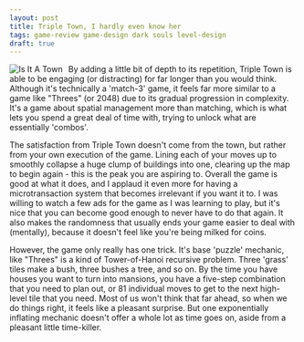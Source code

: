 ```yaml
---
layout: post
title: Triple Town, I hardly even know her
tags: game-review game-design dark souls level-design
draft: true
---
```


<img src="{{ site.baseurl }}/images/tripletown.png" title="Is It A Town" class="img-thumbnail" style="float: left; margin-right: 10px;"></img>
By adding a little bit of depth to its repetition, Triple Town is able to be engaging (or distracting) for far longer than you would think.  Although it's technically a 'match-3' game, it feels far more similar to a game like "Threes" (or 2048) due to its gradual progression in complexity.  It's a game about spatial management more than matching, which is what lets you spend a great deal of time with, trying to unlock what are essentially 'combos'.

The satisfaction from Triple Town doesn't come from the town, but rather from your own execution of the game.  Lining each of your moves up to smoothly collapse a huge clump of buildings into one, clearing up the map to begin again - this is the peak you are aspiring to.  Overall the game is good at what it does, and I applaud it even more for having a microtransaction system that becomes irrelevant if you want it to.  I was willing to watch a few ads for the game as I was learning to play, but it's nice that you can become good enough to never have to do that again.  It also makes the randomness that usually ends your game easier to deal with (mentally), because it doesn't feel like you're being milked for coins.

However, the game only really has one trick.  It's base 'puzzle' mechanic, like "Threes" is a kind of Tower-of-Hanoi recursive problem.  Three 'grass' tiles make a bush, three bushes a tree, and so on.  By the time you have houses you want to turn into mansions, you have a five-step combination that you need to plan out, or 81 individual moves to get to the next high-level tile that you need.  Most of us won't think that far ahead, so when we do things right, it feels like a pleasant surprise.  But one exponentially inflating mechanic doesn't offer a whole lot as time goes on, aside from a pleasant little time-killer.
